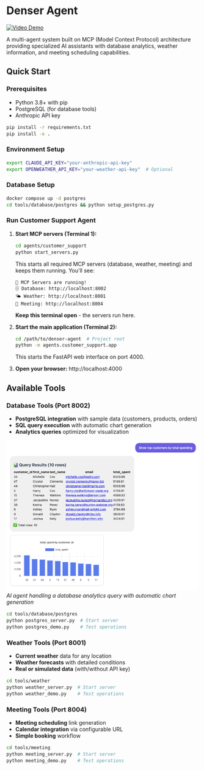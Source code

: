 # Denser Agent

[![Video Demo](https://img.shields.io/badge/YouTube-Video%20Demo-red?logo=youtube)](https://www.youtube.com/watch?v=3_KledHS-WM)

A multi-agent system built on MCP (Model Context Protocol) architecture providing specialized AI assistants with database analytics, weather information, and meeting scheduling capabilities.

## Quick Start

### Prerequisites

- Python 3.8+ with pip
- PostgreSQL (for database tools)
- Anthropic API key

```bash
pip install -r requirements.txt
pip install -e .
```

### Environment Setup

```bash
export CLAUDE_API_KEY="your-anthropic-api-key"
export OPENWEATHER_API_KEY="your-weather-api-key"  # Optional
```

### Database Setup

```bash
docker compose up -d postgres
cd tools/database/postgres && python setup_postgres.py
```

### Run Customer Support Agent

1. **Start MCP servers (Terminal 1):**
   ```bash
   cd agents/customer_support
   python start_servers.py
   ```
   This starts all required MCP servers (database, weather, meeting) and keeps them running. You'll see:
   ```
   🌟 MCP Servers are running!
   🗄️ Database: http://localhost:8002
   🌤️ Weather: http://localhost:8001
   📅 Meeting: http://localhost:8004
   ```
   **Keep this terminal open** - the servers run here.

2. **Start the main application (Terminal 2):**
   ```bash
   cd /path/to/denser-agent  # Project root
   python -m agents.customer_support.app
   ```
   This starts the FastAPI web interface on port 4000.

3. **Open your browser:** http://localhost:4000

## Available Tools

### Database Tools (Port 8002)
- **PostgreSQL integration** with sample data (customers, products, orders)
- **SQL query execution** with automatic chart generation
- **Analytics queries** optimized for visualization

![Database Analytics Demo](postgres.png)
*AI agent handling a database analytics query with automatic chart generation*

```bash
cd tools/database/postgres
python postgres_server.py  # Start server
python postgres_demo.py    # Test operations
```

### Weather Tools (Port 8001)
- **Current weather** data for any location
- **Weather forecasts** with detailed conditions
- **Real or simulated data** (with/without API key)

```bash
cd tools/weather
python weather_server.py  # Start server
python weather_demo.py    # Test operations
```

### Meeting Tools (Port 8004)
- **Meeting scheduling** link generation
- **Calendar integration** via configurable URL
- **Simple booking** workflow

```bash
cd tools/meeting
python meeting_server.py  # Start server
python meeting_demo.py    # Test operations
```